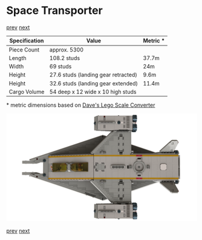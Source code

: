 # Space Transporter

[prev](../README.md) [next](01-landing-pad.md)

| Specification | Value | Metric * |
|---------------|-------|--------|
| Piece Count | approx. 5300 ||
| Length | 108.2 studs | 37.7m |
| Width | 69 studs | 24m |
| Height | 27.6 studs (landing gear retracted) | 9.6m |
| Height | 32.6 studs (landing gear extended) | 11.4m |
| Cargo Volume | 54 deep x 12 wide x 10 high studs ||

\* metric dimensions based on [Dave's Lego Scale Converter](http://www.suave.net/~dave/cgi/scale.cgi)

![](space-transporter-top.png)

[prev](../README.md) [next](01-landing-pad.md)